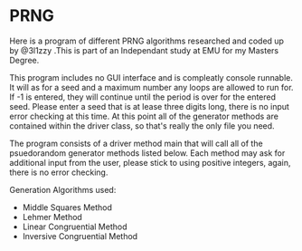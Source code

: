 # PRNG
Here is a program of different PRNG algorithms researched and coded up by @3l1zzy .This is part of an Independant study at EMU for my Masters Degree.

This program includes no GUI interface and is compleatly console runnable. It will as for a seed and a maximum number any loops are allowed to run for. If -1 is entered, they will continue until the period is over for the entered seed. Please enter a seed that is at lease three digits long, there is no input error checking at this time. At this point all of the generator methods are contained within the driver class, so that's really the only file you need.

The program consists of a driver method main that will call all of the psuedorandom generator methods listed below. Each method may ask for additional input from the user, please stick to using positive integers, again, there is no error checking. 

Generation Algorithms used:
- Middle Squares Method
- Lehmer Method
- Linear Congruential Method
- Inversive Congruential Method